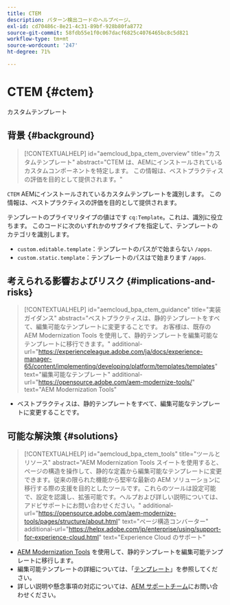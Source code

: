```yaml
---
title: CTEM
description: パターン検出コードのヘルプページ。
exl-id: cd70486c-8e21-4c31-89bf-928b80fa8772
source-git-commit: 58fdb55e1f0c067dacf6825c4076465bc8c5d821
workflow-type: tm+mt
source-wordcount: '247'
ht-degree: 71%

---
```


# CTEM {#ctem}

カスタムテンプレート

## 背景 {#background}

>[!CONTEXTUALHELP]
>id="aemcloud_bpa_ctem_overview"
>title="カスタムテンプレート"
>abstract="CTEM は、AEMにインストールされているカスタムコンポーネントを特定します。 この情報は、ベストプラクティスの評価を目的として提供されます。"

`CTEM`  AEMにインストールされているカスタムテンプレートを識別します。 この情報は、ベストプラクティスの評価を目的として提供されます。

テンプレートのプライマリタイプの値はです `cq:Template`。これは、識別に役立ちます。 このコードに次のいずれかのサブタイプを指定して、テンプレートのカテゴリを識別します。

* `custom.editable.template`：テンプレートのパスがで始まらない `/apps`.
* `custom.static.template`：テンプレートのパスはで始まります `/apps`.

## 考えられる影響およびリスク {#implications-and-risks}

>[!CONTEXTUALHELP]
>id="aemcloud_bpa_ctem_guidance"
>title="実装ガイダンス"
>abstract="ベストプラクティスは、静的テンプレートをすべて、編集可能なテンプレートに変更することです。 お客様は、既存の AEM Modernization Tools を使用して、静的テンプレートを編集可能なテンプレートに移行できます。"
>additional-url="https://experienceleague.adobe.com/ja/docs/experience-manager-65/content/implementing/developing/platform/templates/templates" text="編集可能なテンプレート"
>additional-url="https://opensource.adobe.com/aem-modernize-tools/" text="AEM Modernization Tools"

* ベストプラクティスは、静的テンプレートをすべて、編集可能なテンプレートに変更することです。

## 可能な解決策 {#solutions}

>[!CONTEXTUALHELP]
>id="aemcloud_bpa_ctem_tools"
>title="ツールとリソース"
>abstract="AEM Modernization Tools スイートを使用すると、ページの構造を操作して、静的な定義から編集可能なテンプレートに変更できます。従来の限られた機能から堅牢な最新の AEM ソリューションに移行する際の支援を目的としたツールです。これらのツールは設定可能で、設定を認識し、拡張可能です。ヘルプおよび詳しい説明については、アドビサポートにお問い合わせください。"
>additional-url="https://opensource.adobe.com/aem-modernize-tools/pages/structure/about.html" text="ページ構造コンバーター"
>additional-url="https://helpx.adobe.com/jp/enterprise/using/support-for-experience-cloud.html" text="Experience Cloud のサポート"

* [AEM Modernization Tools](https://opensource.adobe.com/aem-modernize-tools/) を使用して、静的テンプレートを編集可能テンプレートに移行します。
* 編集可能テンプレートの詳細については、「[テンプレート](https://experienceleague.adobe.com/ja/docs/experience-manager-65/content/implementing/developing/platform/templates/templates)」を参照してください。
* 詳しい説明や懸念事項の対応については、[AEM サポートチーム](https://helpx.adobe.com/jp/enterprise/using/support-for-experience-cloud.html)にお問い合わせください。
